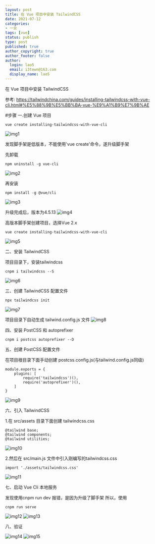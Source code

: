 ```yaml
---
layout: post
title: 在 Vue 项目中安装 TailwindCSS
date: 2021-07-12
categories:
- 一业
tags: [vue]
status: publish
type: post
published: true
author_copyright: true
author_footer: false
author:
  login: lao5
  email: i3town@163.com
  display_name: lao5
---
```


在 Vue 项目中安装 TailwindCSS

参考: https://tailwindchina.com/guides/installing-tailwindcss-with-vue-cli.html#%E5%88%9B%E5%BB%BA-vue-%E9%A1%B9%E7%9B%AE


#步骤
一.创建 Vue 项目

```
vue create installing-tailwindcss-with-vue-cli
```
![img1](/images/vue_tailwindcss/1.png)

发现脚手架是低版本，不能使用'vue create'命令，遂升级脚手架

先卸载
```
npm uninstall -g vue-cli
```
![img2](/images/vue_tailwindcss/2.png)


再安装
```
npm install -g @vue/cli
```
![img3](/images/vue_tailwindcss/3.png)


升级完成后，版本为4.5.13
![img4](/images/vue_tailwindcss/4.png)


高版本脚手架创建项目，选择Vue 2.x
```
vue create installing-tailwindcss-with-vue-cli
```
![img5](/images/vue_tailwindcss/5.png)



二、安装 TailwindCSS

项目目录下，安装tailwindcss
```
cnpm i tailwindcss --S
```
![img6](/images/vue_tailwindcss/6.png)


三、创建 TailwindCSS 配置文件

```
npx tailwindcss init
```
![img7](/images/vue_tailwindcss/7.png)

项目目录下自动生成 tailwind.config.js 文件
![img8](/images/vue_tailwindcss/8.png)


四、安装 PostCSS 和 autoprefixer
```
cnpm i postcss autoprefixer --D
```



五、创建 PostCSS 配置文件

在项目根目录下面手动创建 postcss.config.js(与tailwind.config.js同级)
```
module.exports = {
    plugins: [
        require('tailwindcss')(),
        require('autoprefixer')(),
    ]
}
```

![img9](/images/vue_tailwindcss/9.png)

六、引入 TailwindCSS

1.在 src/assets 目录下面创建 tailwindcss.css

```
@tailwind base;
@tailwind components;
@tailwind utilities;
```

![img10](/images/vue_tailwindcss/10.png)

2.然后在 src/main.js 文件中引入刚编写的tailwindcss.css
```
import './assets/tailwindcss.css'
```
![img11](/images/vue_tailwindcss/11.png)

七、启动 Vue Cli 本地服务
 
发现使用cnpm run dev 报错，是因为升级了脚手架
所以，使用
```
cnpm run serve
```
![img12](/images/vue_tailwindcss/12.png)
![img13](/images/vue_tailwindcss/13.png)

八、验证

![img14](/images/vue_tailwindcss/14.png)
![img15](/images/vue_tailwindcss/15.png)
